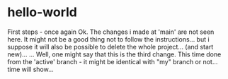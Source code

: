 # hello-world
First steps - once again
Ok. The changes i made at 'main' are not seen here. It might not be a good thing not to follow the instructions... but i suppose it will also be possible to delete the whole project... (and start new)...
...
Well, one might say that this is the third change. This time done from the 'active' branch - it might be identical with "my" branch or not... time will show...
